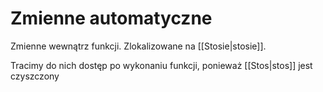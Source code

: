 # Zmienne automatyczne
Zmienne wewnątrz funkcji.
Zlokalizowane na [[Stosie|stosie]].

Tracimy do nich dostęp po wykonaniu funkcji, ponieważ [[Stos|stos]] jest czyszczony